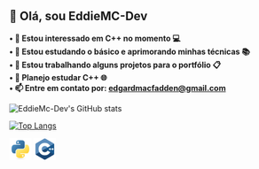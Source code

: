 ## 👋 Olá, sou EddieMC-Dev
<strong>• 👀 Estou interessado em C++ no momento 💻</br></strong>
<strong>• 🌱 Estou estudando o básico e aprimorando minhas técnicas 📚</br></strong>
<strong>• 🔧 Estou trabalhando alguns projetos para o portfólio 📋</br></strong>
<strong>• 🔮 Planejo estudar C++ 🌐</br></strong>
<strong>• 📫 Entre em contato por: <a href="">edgardmacfadden@gmail.com</strong>

![EddieMc-Dev's GitHub stats](https://github-readme-stats.vercel.app/api?username=EddieMC-Dev&theme=radical&show_icons=true&hide=contribs)

[![Top Langs](https://github-readme-stats.vercel.app/api/top-langs/?username=EddieMC-Dev&theme=radical&layout=compact&card_width=467&line_height=400&show_icons=true)](https://github.com/EddieMC-Dev/github-readme-stats)

<div align="left">
  <img height="40" width="40" src="https://raw.githubusercontent.com/devicons/devicon/master/icons/python/python-original.svg">
  <img height="40" width="40"  src="https://raw.githubusercontent.com/github/explore/master/topics/cpp/cpp.png">
</div>
<!---
EddieMC-Dev/EddieMC-Dev is a ✨ special ✨ repository because its `README.md` (this file) appears on your GitHub profile.
You can click the Preview link to take a look at your changes.
--->
